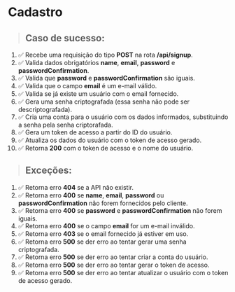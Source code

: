 # Cadastro

> ## Caso de sucesso:

1. ✅ Recebe uma requisição do tipo **POST** na rota **/api/signup**.
1. ✅ Valida dados obrigatórios **name**, **email**, **password** e **passwordConfirmation**.
1. ✅ Valida que **password** e **passwordConfirmation** são iguais.
1. ✅ Valida que o campo **email** é um e-mail válido.
1. ✅ Valida se já existe um usuário com o email fornecido.
1. ✅ Gera uma senha criptografada (essa senha não pode ser descriptografada).
1. ✅ Cria uma conta para o usuário com os dados informados, substituindo a senha pela senha criptorafada.
1. ✅ Gera um token de acesso a partir do ID do usuário.
1. ✅ Atualiza os dados do usuário com o token de acesso gerado.
1. ✅ Retorna **200** com o token de acesso e o nome do usuário.

> ## Exceções:

1. ✅ Retorna erro **404** se a API não existir.
1. ✅ Retorna erro **400** se **name**, **email**, **password** ou **passwordConfirmation** não forem fornecidos pelo cliente.
1. ✅ Retorna erro **400** se **password** e **passwordConfirmation** não forem iguais.
1. ✅ Retorna erro **400** se o campo **email** for um e-mail inválido.
1. ✅ Retorna erro **403** se o email fornecido já estiver em uso.
1. ✅ Retorna erro **500** se der erro ao tentar gerar uma senha criptografada.
1. ✅ Retorna erro **500** se der erro ao tentar criar a conta do usuário.
1. ✅ Retorna erro **500** se der erro ao tentar gerar o token de acesso.
1. ✅ Retorna erro **500** se der erro ao tentar atualizar o usuário com o token de acesso gerado.
